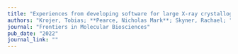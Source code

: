 ```yaml
---
title: "Experiences from developing software for large X-ray crystallography-driven protein-ligand studies"
authors: "Krojer, Tobias; **Pearce, Nicholas Mark**; Skyner, Rachael; "
journal: "Frontiers in Molecular Biosciences"
pub_date: "2022"
journal_link: ""
---
```

